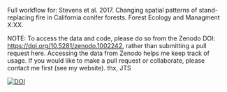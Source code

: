 Full workflow for: 
Stevens et al. 2017. Changing spatial patterns of stand-replacing fire in California conifer forests. Forest Ecology and Managment X:XX.

NOTE: To access the data and code, please do so from the Zenodo DOI: https://doi.org/10.5281/zenodo.1002242, rather than submitting a pull request here. Accessing the data from Zenodo helps me keep track of usage. If you would like to make a pull request or collaborate, please contact me first (see my website). thx, JTS



[![DOI](https://zenodo.org/badge/105811705.svg)](https://zenodo.org/badge/latestdoi/105811705)

